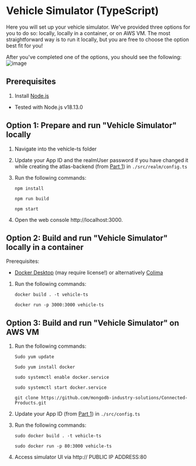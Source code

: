 # Vehicle Simulator (TypeScript)

Here you will set up your vehicle simulator. We've provided three options for you to do so: locally, locally in a container, or on AWS VM. The most straightforward way is to run it locally, but you are free to choose the option best fit for you! 

After you've completed one of the options, you should see the following: 
![image](https://github.com/mongodb-industry-solutions/Digital-Twins-With-AWS/blob/main/media/vehicle.png)

## Prerequisites

1. Install [Node.js](https://nodejs.org/)
* Tested with Node.js v18.13.0

## Option 1: Prepare and run "Vehicle Simulator" locally

1. Navigate into the vehicle-ts folder 
2. Update your App ID and the realmUser password if you have changed it while creating the atlas-backend (from [Part 1](https://github.com/mongodb-industry-solutions/Digital-Twins-With-AWS/blob/main/atlas-backend/README.md)) in `./src/realm/config.ts`
3. Run the following commands: 
      
      `npm install`
      
      `npm run build`
      
      `npm start`
4. Open the web console http://localhost:3000. 

## Option 2: Build and run "Vehicle Simulator" locally in a container

Prerequisites:
- [Docker Desktop](https://www.docker.com/) (may require license!) or alternatively [Colima](https://github.com/abiosoft/colima)

1. Run the following commands: 
    
    `docker build . -t vehicle-ts`
    
    `docker run -p 3000:3000 vehicle-ts`

## Option 3: Build and run "Vehicle Simulator" on AWS VM

1. Run the following commands: 
      
      `Sudo yum update`
      
      `Sudo yum install docker`
      
      `sudo systemctl enable docker.service`

      `sudo systemctl start docker.service`

      `git clone https://github.com/mongodb-industry-solutions/Connected-Products.git`
2. Update your App ID (from [Part 1](https://github.com/mongodb-industry-solutions/Digital-Twins-With-AWS/blob/main/atlas-backend/README.md)) in `./src/config.ts`
3. Run the following commands:

      `sudo docker build . -t vehicle-ts`
      
      `sudo docker run -p 80:3000 vehicle-ts`
4. Access simulator UI via http:// PUBLIC IP ADDRESS:80

